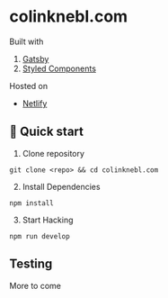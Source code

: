 # colinknebl.com

Built with

1. [Gatsby](https://www.gatsbyjs.org)
2. [Styled Components](https://styled-components.com/)

Hosted on

-   [Netlify](https://www.netlify.com/)

## 🚀 Quick start

1. Clone repository

```
git clone <repo> && cd colinknebl.com
```

2. Install Dependencies

```
npm install
```

3. Start Hacking

```
npm run develop
```

## Testing

More to come
